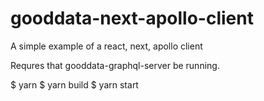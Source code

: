 # gooddata-next-apollo-client
A simple example of a react, next, apollo client 

Requres that gooddata-graphql-server be running.

$ yarn 
$ yarn build
$ yarn start
